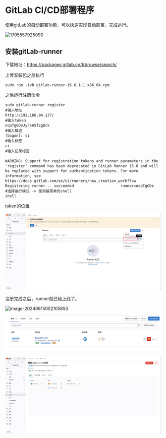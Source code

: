 # GitLab CI/CD部署程序

使用gitLab的自动部署功能，可以快速实现自动部署，完成运行。

![1705557925090](https://cdn.jsdelivr.net/gh/letengzz/tc2/img202406142346689.png)

## 安装gitLab-runner

下载地址：<https://packages.gitlab.cn/#browse/search/>

上传安装包之后执行

```shell
sudo rpm -ivh gitlab-runner-16.6.1-1.x86_64.rpm
```

之后运行注册命令

```
sudo gitlab-runner register
#输入地址
http://192.168.84.137/
#输入token 
nqaTgGDeJyFsA5fzg8ck
#输入描述
[bogon]: ci
#输入标签
ci
#输入记录标签

WARNING: Support for registration tokens and runner parameters in the 'register' command has been deprecated in GitLab Runner 15.6 and will be replaced with support for authentication tokens. For more information, see https://docs.gitlab.com/ee/ci/runners/new_creation_workflow 
Registering runner... succeeded                     runner=nqaTgGDe
#选择运行模式 -> 使用最简单的shell
shell
```

token的位置

![1705896052634](assets/5C1705896052634.png)

注册完成之后，runner就已经上线了。

![image-20240615002105853](https://cdn.jsdelivr.net/gh/letengzz/tc2/img202406150021351.png)

![1705557817529](assets/5C1705557817529.png)

![1705898035403](assets/5C1705898035403.png)



